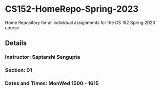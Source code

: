 # CS152-HomeRepo-Spring-2023
 Home Repository for all individual assignments for the CS 152 Spring 2023 course

## Details

### Instructor: Saptarshi Sengupta

### Section: 01

### Dates and Times: MonWed 1500 - 1615